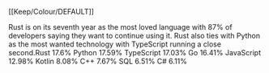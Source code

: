 [[Keep/Colour/DEFAULT]] 

Rust is on its seventh year as the most loved language with 87% of developers saying they want to continue using it. Rust also ties with Python as the most wanted technology with TypeScript running a close second.Rust
17.6%
Python
17.59%
TypeScript
17.03%
Go
16.41%
JavaScript
12.98%
Kotlin
8.08%
C++
7.67%
SQL
6.51%
C#
6.11%
